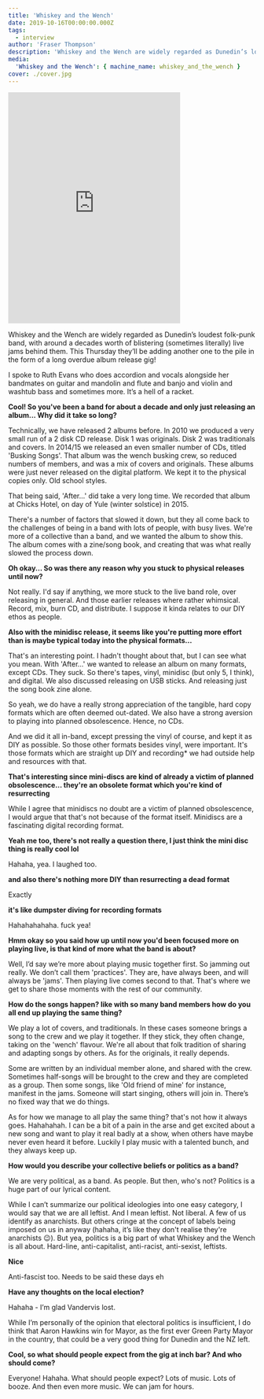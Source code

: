 ```yaml
---
title: 'Whiskey and the Wench'
date: 2019-10-16T00:00:00.000Z
tags:
  - interview
author: 'Fraser Thompson'
description: 'Whiskey and the Wench are widely regarded as Dunedin’s loudest folk-punk band, with around a decades worth of blistering (sometimes literally) live jams behind them. This Thursday they’ll be adding another one to the pile in the form of a long overdue album release gig!'
media:
  'Whiskey and the Wench': { machine_name: whiskey_and_the_wench }
cover: ./cover.jpg
---
```


<iframe style="border: 0; width: 350px; height: 470px;" src="https://bandcamp.com/EmbeddedPlayer/album=2094510769/size=large/bgcol=ffffff/linkcol=0687f5/tracklist=false/transparent=true/" seamless><a href="http://whiskeyandthewench.bandcamp.com/album/after">After... by Whiskey and the Wench</a></iframe>

Whiskey and the Wench are widely regarded as Dunedin’s loudest folk-punk band, with around a decades worth of blistering (sometimes literally) live jams behind them. This Thursday they’ll be adding another one to the pile in the form of a long overdue album release gig!

I spoke to Ruth Evans who does accordion and vocals alongside her bandmates on guitar and mandolin and flute and banjo and violin and washtub bass and sometimes more. It’s a hell of a racket.

**Cool! So you've been a band for about a decade and only just releasing an album... Why did it take so long?**

Technically, we have released 2 albums before. In 2010 we produced a very small run of a 2 disk CD release. Disk 1 was originals. Disk 2 was traditionals and covers. In 2014/15 we released an even smaller number of CDs, titled 'Busking Songs'. That album was the wench busking crew, so reduced numbers of members, and was a mix of covers and originals.
These albums were just never released on the digital platform. We kept it to the physical copies only. Old school styles.

That being said, 'After...' did take a very long time. We recorded that album at Chicks Hotel, on day of Yule (winter solstice) in 2015.

There's a number of factors that slowed it down, but they all come back to the challenges of being in a band with lots of people, with busy lives. We're more of a collective than a band, and we wanted the album to show this. The album comes with a zine/song book, and creating that was what really slowed the process down.

**Oh okay... So was there any reason why you stuck to physical releases until now?**

Not really. I'd say if anything, we more stuck to the live band role, over releasing in general.
And those earlier releases where rather whimsical. Record, mix, burn CD, and distribute. I suppose it kinda relates to our DIY ethos as people.

**Also with the minidisc release, it seems like you're putting more effort than is maybe typical today into the physical formats...**

That's an interesting point. I hadn't thought about that, but I can see what you mean. With 'After...' we wanted to release an album on many formats, except CDs. They suck. So there's tapes, vinyl, minidisc (but only 5, I think), and digital. We also discussed releasing on USB sticks. And releasing just the song book zine alone.

So yeah, we do have a really strong appreciation of the tangible, hard copy formats which are often deemed out-dated. We also have a strong aversion to playing into planned obsolescence. Hence, no CDs.

And we did it all in-band, except pressing the vinyl of course, and kept it as DIY as possible. So those other formats besides vinyl, were important. It's those formats which are straight up DIY
and recording\* we had outside help and resources with that.

**That's interesting since mini-discs are kind of already a victim of planned obsolescence... they're an obsolete format which you're kind of resurrecting**

While I agree that minidiscs no doubt are a victim of planned obsolescence, I would argue that that's not because of the format itself. Minidiscs are a fascinating digital recording format.

**Yeah me too, there's not really a question there, I just think the mini disc thing is really cool lol**

Hahaha, yea. I laughed too.

**and also there's nothing more DIY than resurrecting a dead format**

Exactly

**it's like dumpster diving for recording formats**

Hahahahahaha. fuck yea!

**Hmm okay so you said how up until now you'd been focused more on playing live, is that kind of more what the band is about?**

Well, I’d say we’re more about playing music together first. So jamming out really. We don’t call them 'practices'. They are, have always been, and will always be 'jams'. Then playing live comes second to that. That's where we get to share those moments with the rest of our community.

**How do the songs happen? like with so many band members how do you all end up playing the same thing?**

We play a lot of covers, and traditionals. In these cases someone brings a song to the crew and we play it together. If they stick, they often change, taking on the 'wench' flavour. We're all about that folk tradition of sharing and adapting songs by others. As for the originals, it really depends.

Some are written by an individual member alone, and shared with the crew. Sometimes half-songs will be brought to the crew and they are completed as a group. Then some songs, like 'Old friend of mine' for instance, manifest in the jams. Someone will start singing, others will join in. There’s no fixed way that we do things.

As for how we manage to all play the same thing? that's not how it always goes. Hahahahah. I can be a bit of a pain in the arse and get excited about a new song and want to play it real badly at a show, when others have maybe never even heard it before. Luckily I play music with a talented bunch, and they always keep up.

**How would you describe your collective beliefs or politics as a band?**

We are very political, as a band. As people. But then, who's not? Politics is a huge part of our lyrical content.

While I can’t summarize our political ideologies into one easy category, I would say that we are all leftist. And I mean leftist. Not liberal. A few of us identify as anarchists. But others cringe at the concept of labels being imposed on us in anyway (hahaha, it’s like they don't realise they're anarchists 😉). But yea, politics is a big part of what Whiskey and the Wench is all about. Hard-line, anti-capitalist, anti-racist, anti-sexist, leftists.

**Nice**

Anti-fascist too. Needs to be said these days eh

**Have any thoughts on the local election?**

Hahaha - I’m glad Vandervis lost.

While I’m personally of the opinion that electoral politics is insufficient, I do think that Aaron Hawkins win for Mayor, as the first ever Green Party Mayor in the country, that could be a very good thing for Dunedin and the NZ left.

**Cool, so what should people expect from the gig at inch bar? And who should come?**

Everyone! Hahaha. What should people expect? Lots of music. Lots of booze. And then even more music. We can jam for hours.

